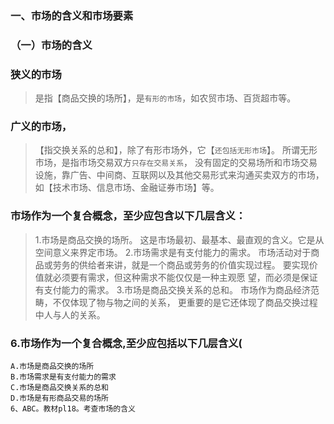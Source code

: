 ### 一、市场的含义和市场要素
### （一）市场的含义
### 狭义的市场
>   是指【商品交换的场所】，是`有形的市场`，如农贸市场、百货超市等。
    
### 广义的市场，
>   【指交换关系的总和】，除了有形市场外，它【`还包括无形市场`】。
    所谓无形市场，是指市场交易双方`只存在交易关系`，
    没有固定的交易场所和市场交易设施，靠广告、中间商、互联网以及其他交易形式来沟通买卖双方的市场，
    如【技术市场、信息市场、金融证券市场】等。
    
### 市场作为一个复合概念，至少应包含以下几层含义：
>   1.市场是商品交换的场所。
        这是市场最初、最基本、最直观的含义。它是从空间意义来界定市场。
    2.市场需求是有支付能力的需求。
        市场活动对于商品或劳务的供给者来讲，就是一个商品或劳务的价值实现过程。
        要实现价值就必须要有需求，但这种需求不能仅仅是一种主观愿
        望，而必须是保证有支付能力的需求。
    3.市场是商品交换关系的总和。
        市场作为商品经济范畴，不仅体现了物与物之间的关系，
        更重要的是它还体现了商品交换过程中人与人的关系。

### 6.市场作为一个复合概念,至少应包括以下几层含义(
    A.市场是商品交换的场所
    B.市场需求是有支付能力的需求
    C.市场是商品交换关系的总和
    D.市场是有形商品交易的场所
    6、ABC。教材pl18。考查市场的含义














    